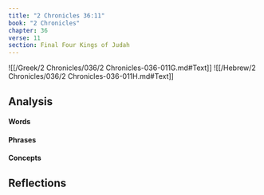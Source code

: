 ```yaml
---
title: "2 Chronicles 36:11"
book: "2 Chronicles"
chapter: 36
verse: 11
section: Final Four Kings of Judah
---
```

![[/Greek/2 Chronicles/036/2 Chronicles-036-011G.md#Text]]
![[/Hebrew/2 Chronicles/036/2 Chronicles-036-011H.md#Text]]

## Analysis

#### Words

#### Phrases

#### Concepts

## Reflections
